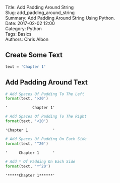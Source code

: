 Title: Add Padding Around String  
Slug: add_padding_around_string  
Summary: Add Padding Around String Using Python.  
Date: 2017-02-02 12:00  
Category: Python  
Tags: Basics  
Authors: Chris Albon  

## Create Some Text 


```python
text = 'Chapter 1'
```

## Add Padding Around Text 


```python
# Add Spaces Of Padding To The Left
format(text, '>20')
```




    '           Chapter 1'




```python
# Add Spaces Of Padding To The Right
format(text, '<20')
```




    'Chapter 1           '




```python
# Add Spaces Of Padding On Each Side
format(text, '^20')
```




    '     Chapter 1      '




```python
# Add * Of Padding On Each Side
format(text, '*^20')
```




    '*****Chapter 1******'


